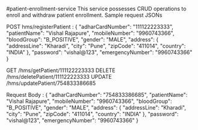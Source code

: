 #patient-enrollment-service This service possesses CRUD operations to enroll and withdraw patient enrollment. Sample request JSONs

POST hms/registerPatient :
{ "adharCardNumber": "111122223333", "patientName": "Vishal Rajapure", "mobileNumber": "9960743366", "bloodGroup": "B_POSITIVE", "gender": "MALE", "address": { "addressLine": "Kharadi", "city": "Pune", "zipCode": "411014", "country": "INDIA" }, "password": "vishal@123", "emergencyNumber": "9960743366" }

GET       /hms/getPatient/111122223333
DELETE    /hms/deletePatient/111122223333
UPDATE    /hms/updatePatient/754833386685

Request Body :
{ "adharCardNumber": "754833386685", "patientName": "Vishal Rajapure", "mobileNumber": "9960743366", "bloodGroup": "B_POSITIVE", "gender": "MALE", "address": { "addressLine": "Kharadi", "city": "Pune", "zipCode": "411014", "country": "INDIA" }, "password": "vishal@123", "emergencyNumber": "9960743366" }
